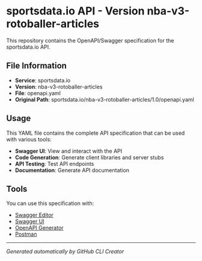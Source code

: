 # sportsdata.io API - Version nba-v3-rotoballer-articles

This repository contains the OpenAPI/Swagger specification for the sportsdata.io API.

## File Information

- **Service**: sportsdata.io
- **Version**: nba-v3-rotoballer-articles
- **File**: openapi.yaml
- **Original Path**: sportsdata.io/nba-v3-rotoballer-articles/1.0/openapi.yaml

## Usage

This YAML file contains the complete API specification that can be used with various tools:

- **Swagger UI**: View and interact with the API
- **Code Generation**: Generate client libraries and server stubs
- **API Testing**: Test API endpoints
- **Documentation**: Generate API documentation

## Tools

You can use this specification with:

- [Swagger Editor](https://editor.swagger.io/)
- [Swagger UI](https://swagger.io/tools/swagger-ui/)
- [OpenAPI Generator](https://openapi-generator.tech/)
- [Postman](https://www.postman.com/)

---

*Generated automatically by GitHub CLI Creator*
